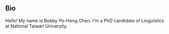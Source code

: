 ## Bio

Hello! My name is Bobby Po-Heng Chen. I'm a PhD candidate of Linguistics at National Taiwan 
University.

